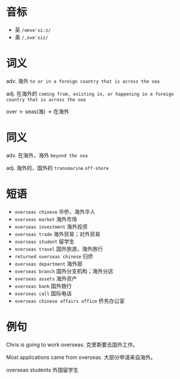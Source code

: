 # 音标

- 英 `/əʊvə'siːz/`
- 美 `/,ovɚ'siz/`

# 词义

adv. 海外
`to or in a foreign country that is across the sea`

adj. 在海外的
`coming from, existing in, or happening in a foreign country that is across the sea`



over ＋ seas(海) → 在海外

# 同义

adv. 在海外，海外
`beyond the sea`

adj. 海外的，国外的
`transmarine` `off-shore`

# 短语

- `overseas chinese` 华侨，海外华人
- `overseas market` 海外市场
- `overseas investment` 海外投资
- `overseas trade` 海外贸易；对外贸易
- `overseas student` 留学生
- `overseas travel` 国外旅游，海外旅行
- `returned overseas chinese` 归侨
- `overseas department` 海外部
- `overseas branch` 国外分支机构；海外分店
- `overseas assets` 海外资产
- `overseas bank` 国外银行
- `overseas call` 国际电话
- `overseas chinese affairs office` 侨务办公室

# 例句

Chris is going to work overseas.
克里斯要去国外工作。

Most applications came from overseas.
大部分申请来自海外。

overseas students
外国留学生


